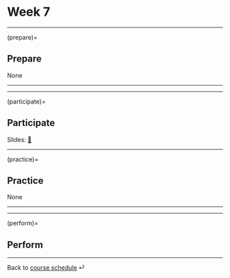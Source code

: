 # Week 7


---

(prepare)=
## Prepare

None

---

---


(participate)=
## Participate

Slides: [📑](https://drive.google.com/file/d/1-aOfm8TauMIU2zWv8GMo_c_tD6UIV2Zc/view?usp=sharing)

---


(practice)=
## Practice


None


---

---

(perform)=
## Perform


---

Back to [course schedule](../docs/course-schedule.md) ⏎

